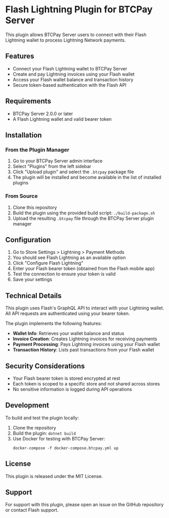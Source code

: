 # Flash Lightning Plugin for BTCPay Server

This plugin allows BTCPay Server users to connect with their Flash Lightning wallet to process Lightning Network payments.

## Features

- Connect your Flash Lightning wallet to BTCPay Server
- Create and pay Lightning invoices using your Flash wallet
- Access your Flash wallet balance and transaction history
- Secure token-based authentication with the Flash API

## Requirements

- BTCPay Server 2.0.0 or later
- A Flash Lightning wallet and valid bearer token

## Installation

### From the Plugin Manager

1. Go to your BTCPay Server admin interface
2. Select "Plugins" from the left sidebar
3. Click "Upload plugin" and select the `.btcpay` package file
4. The plugin will be installed and become available in the list of installed plugins

### From Source

1. Clone this repository
2. Build the plugin using the provided build script: `./build-package.sh`
3. Upload the resulting `.btcpay` file through the BTCPay Server plugin manager

## Configuration

1. Go to Store Settings > Lightning > Payment Methods
2. You should see Flash Lightning as an available option
3. Click "Configure Flash Lightning"
4. Enter your Flash bearer token (obtained from the Flash mobile app)
5. Test the connection to ensure your token is valid
6. Save your settings

## Technical Details

This plugin uses Flash's GraphQL API to interact with your Lightning wallet. All API requests are authenticated using your bearer token.

The plugin implements the following features:

- **Wallet Info**: Retrieves your wallet balance and status
- **Invoice Creation**: Creates Lightning invoices for receiving payments
- **Payment Processing**: Pays Lightning invoices using your Flash wallet
- **Transaction History**: Lists past transactions from your Flash wallet

## Security Considerations

- Your Flash bearer token is stored encrypted at rest
- Each token is scoped to a specific store and not shared across stores
- No sensitive information is logged during API operations

## Development

To build and test the plugin locally:

1. Clone the repository
2. Build the plugin: `dotnet build`
3. Use Docker for testing with BTCPay Server:
   ```
   docker-compose -f docker-compose.btcpay.yml up
   ```

## License

This plugin is released under the MIT License.

## Support

For support with this plugin, please open an issue on the GitHub repository or contact Flash support.